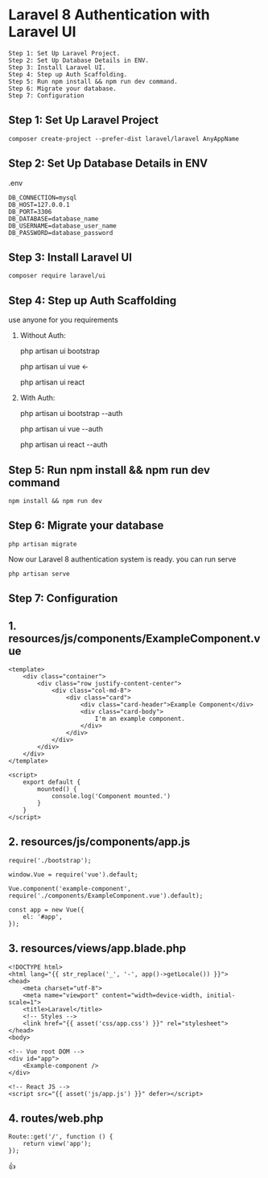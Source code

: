 # Laravel 8 Authentication with Laravel UI

    Step 1: Set Up Laravel Project.
    Step 2: Set Up Database Details in ENV.
    Step 3: Install Laravel UI.
    Step 4: Step up Auth Scaffolding.
    Step 5: Run npm install && npm run dev command.
    Step 6: Migrate your database.
    Step 7: Configuration

## Step 1: Set Up Laravel Project

    composer create-project --prefer-dist laravel/laravel AnyAppName
  
## Step 2: Set Up Database Details in ENV

   .env

	DB_CONNECTION=mysql
	DB_HOST=127.0.0.1
	DB_PORT=3306
	DB_DATABASE=database_name
	DB_USERNAME=database_user_name
	DB_PASSWORD=database_password

## Step 3: Install Laravel UI

	composer require laravel/ui

## Step 4: Step up Auth Scaffolding 

   use anyone for you requirements

   1. Without Auth: 

        php artisan ui bootstrap

    	php artisan ui vue              <-

    	php artisan ui react

   2. With Auth:

    	php artisan ui bootstrap --auth

    	php artisan ui vue --auth
        
    	php artisan ui react --auth

## Step 5: Run npm install && npm run dev command

	npm install && npm run dev

## Step 6: Migrate your database

    php artisan migrate

Now our Laravel 8 authentication system is ready. you can run serve 

    php artisan serve
	

## Step 7: Configuration

## 1. resources/js/components/ExampleComponent.vue

    <template>
        <div class="container">
            <div class="row justify-content-center">
                <div class="col-md-8">
                    <div class="card">
                        <div class="card-header">Example Component</div>
                        <div class="card-body">
                            I'm an example component.
                        </div>
                    </div>
                </div>
            </div>
        </div>
    </template>

    <script>
        export default {
            mounted() {
                console.log('Component mounted.')
            }
        }
    </script>

## 2. resources/js/components/app.js

    require('./bootstrap');

    window.Vue = require('vue').default;

    Vue.component('example-component', require('./components/ExampleComponent.vue').default);

    const app = new Vue({
        el: '#app',
    });


## 3. resources/views/app.blade.php

    <!DOCTYPE html>
    <html lang="{{ str_replace('_', '-', app()->getLocale()) }}">
    <head>
        <meta charset="utf-8">
        <meta name="viewport" content="width=device-width, initial-scale=1">
        <title>Laravel</title>
        <!-- Styles -->
        <link href="{{ asset('css/app.css') }}" rel="stylesheet">
    </head>
    <body>

    <!-- Vue root DOM -->
    <div id="app">
        <Example-component />
    </div>

    <!-- React JS -->
    <script src="{{ asset('js/app.js') }}" defer></script>

</body>
</html>

## 4. routes/web.php

    Route::get('/', function () {
        return view('app');
    });



:+1:	
